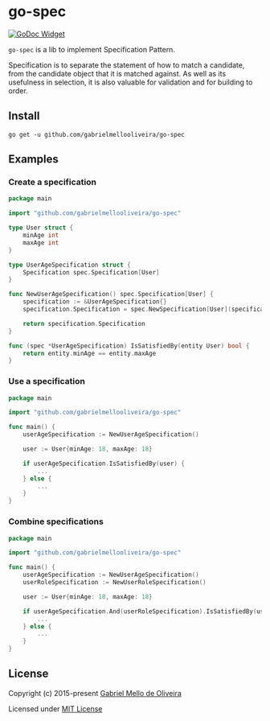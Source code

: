 # go-spec

[![GoDoc Widget]][GoDoc]

`go-spec` is a lib to implement Specification Pattern.

Specification is to separate the statement of how to match a candidate, from the candidate object that it is matched against. As well as its usefulness in selection, it is also valuable for validation and for building to order.

## Install

`go get -u github.com/gabrielmellooliveira/go-spec`

## Examples

### Create a specification

```go
package main

import "github.com/gabrielmellooliveira/go-spec"

type User struct {
	minAge int
	maxAge int
}

type UserAgeSpecification struct {
	Specification spec.Specification[User]
}

func NewUserAgeSpecification() spec.Specification[User] {
	specification := &UserAgeSpecification{}
	specification.Specification = spec.NewSpecification[User](specification.IsSatisfiedBy)

	return specification.Specification
}

func (spec *UserAgeSpecification) IsSatisfiedBy(entity User) bool {
	return entity.minAge == entity.maxAge
}
```

### Use a specification

```go
package main

import "github.com/gabrielmellooliveira/go-spec"

func main() {
    userAgeSpecification := NewUserAgeSpecification()

    user := User{minAge: 18, maxAge: 18}

    if userAgeSpecification.IsSatisfiedBy(user) {
        ...
    } else {
        ...
    }
}
```

### Combine specifications

```go
package main

import "github.com/gabrielmellooliveira/go-spec"

func main() {
    userAgeSpecification := NewUserAgeSpecification()
    userRoleSpecification := NewUserRoleSpecification()

    user := User{minAge: 18, maxAge: 18}

    if userAgeSpecification.And(userRoleSpecification).IsSatisfiedBy(user) {
        ...
    } else {
        ...
    }
}
```

## License

Copyright (c) 2015-present [Gabriel Mello de Oliveira](https://github.com/gabrielmellooliveira)

Licensed under [MIT License](./LICENSE)

[GoDoc]: https://pkg.go.dev/github.com/gabrielmellooliveira/go-spec
[GoDoc Widget]: https://godoc.org/github.com/gabrielmellooliveira/go-spec?status.svg
